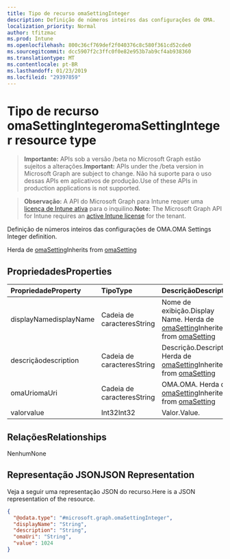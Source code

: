 ```yaml
---
title: Tipo de recurso omaSettingInteger
description: Definição de números inteiros das configurações de OMA.
localization_priority: Normal
author: tfitzmac
ms.prod: Intune
ms.openlocfilehash: 800c36cf769def2f040376c8c580f361cd52cde0
ms.sourcegitcommit: dcc5907f2c3ffc0f0e82e953b7ab9cf4ab938360
ms.translationtype: MT
ms.contentlocale: pt-BR
ms.lasthandoff: 01/23/2019
ms.locfileid: "29397859"
---
```

# <a name="omasettinginteger-resource-type"></a><span data-ttu-id="935d8-103">Tipo de recurso omaSettingInteger</span><span class="sxs-lookup"><span data-stu-id="935d8-103">omaSettingInteger resource type</span></span>

> <span data-ttu-id="935d8-104">**Importante:** APIs sob a versão /beta no Microsoft Graph estão sujeitos a alterações.</span><span class="sxs-lookup"><span data-stu-id="935d8-104">**Important:** APIs under the /beta version in Microsoft Graph are subject to change.</span></span> <span data-ttu-id="935d8-105">Não há suporte para o uso dessas APIs em aplicativos de produção.</span><span class="sxs-lookup"><span data-stu-id="935d8-105">Use of these APIs in production applications is not supported.</span></span>

> <span data-ttu-id="935d8-106">**Observação:** A API do Microsoft Graph para Intune requer uma [licença de Intune ativa](https://go.microsoft.com/fwlink/?linkid=839381) para o inquilino.</span><span class="sxs-lookup"><span data-stu-id="935d8-106">**Note:** The Microsoft Graph API for Intune requires an [active Intune license](https://go.microsoft.com/fwlink/?linkid=839381) for the tenant.</span></span>

<span data-ttu-id="935d8-107">Definição de números inteiros das configurações de OMA.</span><span class="sxs-lookup"><span data-stu-id="935d8-107">OMA Settings Integer definition.</span></span>


<span data-ttu-id="935d8-108">Herda de [omaSetting](../resources/intune-deviceconfig-omasetting.md)</span><span class="sxs-lookup"><span data-stu-id="935d8-108">Inherits from [omaSetting](../resources/intune-deviceconfig-omasetting.md)</span></span>

## <a name="properties"></a><span data-ttu-id="935d8-109">Propriedades</span><span class="sxs-lookup"><span data-stu-id="935d8-109">Properties</span></span>
|<span data-ttu-id="935d8-110">Propriedade</span><span class="sxs-lookup"><span data-stu-id="935d8-110">Property</span></span>|<span data-ttu-id="935d8-111">Tipo</span><span class="sxs-lookup"><span data-stu-id="935d8-111">Type</span></span>|<span data-ttu-id="935d8-112">Descrição</span><span class="sxs-lookup"><span data-stu-id="935d8-112">Description</span></span>|
|:---|:---|:---|
|<span data-ttu-id="935d8-113">displayName</span><span class="sxs-lookup"><span data-stu-id="935d8-113">displayName</span></span>|<span data-ttu-id="935d8-114">Cadeia de caracteres</span><span class="sxs-lookup"><span data-stu-id="935d8-114">String</span></span>|<span data-ttu-id="935d8-115">Nome de exibição.</span><span class="sxs-lookup"><span data-stu-id="935d8-115">Display Name.</span></span> <span data-ttu-id="935d8-116">Herda de [omaSetting](../resources/intune-deviceconfig-omasetting.md)</span><span class="sxs-lookup"><span data-stu-id="935d8-116">Inherited from [omaSetting](../resources/intune-deviceconfig-omasetting.md)</span></span>|
|<span data-ttu-id="935d8-117">descrição</span><span class="sxs-lookup"><span data-stu-id="935d8-117">description</span></span>|<span data-ttu-id="935d8-118">Cadeia de caracteres</span><span class="sxs-lookup"><span data-stu-id="935d8-118">String</span></span>|<span data-ttu-id="935d8-119">Descrição.</span><span class="sxs-lookup"><span data-stu-id="935d8-119">Description.</span></span> <span data-ttu-id="935d8-120">Herda de [omaSetting](../resources/intune-deviceconfig-omasetting.md)</span><span class="sxs-lookup"><span data-stu-id="935d8-120">Inherited from [omaSetting](../resources/intune-deviceconfig-omasetting.md)</span></span>|
|<span data-ttu-id="935d8-121">omaUri</span><span class="sxs-lookup"><span data-stu-id="935d8-121">omaUri</span></span>|<span data-ttu-id="935d8-122">Cadeia de caracteres</span><span class="sxs-lookup"><span data-stu-id="935d8-122">String</span></span>|<span data-ttu-id="935d8-123">OMA.</span><span class="sxs-lookup"><span data-stu-id="935d8-123">OMA.</span></span> <span data-ttu-id="935d8-124">Herda de [omaSetting](../resources/intune-deviceconfig-omasetting.md)</span><span class="sxs-lookup"><span data-stu-id="935d8-124">Inherited from [omaSetting](../resources/intune-deviceconfig-omasetting.md)</span></span>|
|<span data-ttu-id="935d8-125">valor</span><span class="sxs-lookup"><span data-stu-id="935d8-125">value</span></span>|<span data-ttu-id="935d8-126">Int32</span><span class="sxs-lookup"><span data-stu-id="935d8-126">Int32</span></span>|<span data-ttu-id="935d8-127">Valor.</span><span class="sxs-lookup"><span data-stu-id="935d8-127">Value.</span></span>|

## <a name="relationships"></a><span data-ttu-id="935d8-128">Relações</span><span class="sxs-lookup"><span data-stu-id="935d8-128">Relationships</span></span>
<span data-ttu-id="935d8-129">Nenhum</span><span class="sxs-lookup"><span data-stu-id="935d8-129">None</span></span>

## <a name="json-representation"></a><span data-ttu-id="935d8-130">Representação JSON</span><span class="sxs-lookup"><span data-stu-id="935d8-130">JSON Representation</span></span>
<span data-ttu-id="935d8-131">Veja a seguir uma representação JSON do recurso.</span><span class="sxs-lookup"><span data-stu-id="935d8-131">Here is a JSON representation of the resource.</span></span>
<!-- {
  "blockType": "resource",
  "@odata.type": "microsoft.graph.omaSettingInteger"
}
-->
``` json
{
  "@odata.type": "#microsoft.graph.omaSettingInteger",
  "displayName": "String",
  "description": "String",
  "omaUri": "String",
  "value": 1024
}
```




